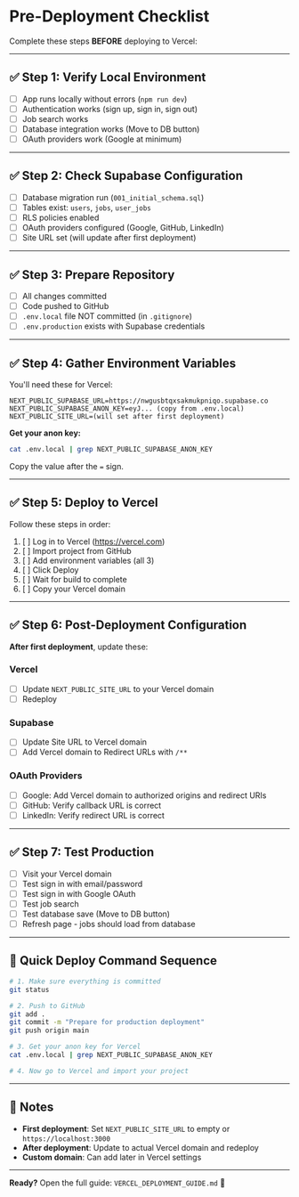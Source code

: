 # Pre-Deployment Checklist

Complete these steps **BEFORE** deploying to Vercel:

---

## ✅ Step 1: Verify Local Environment

- [ ] App runs locally without errors (`npm run dev`)
- [ ] Authentication works (sign up, sign in, sign out)
- [ ] Job search works
- [ ] Database integration works (Move to DB button)
- [ ] OAuth providers work (Google at minimum)

---

## ✅ Step 2: Check Supabase Configuration

- [ ] Database migration run (`001_initial_schema.sql`)
- [ ] Tables exist: `users`, `jobs`, `user_jobs`
- [ ] RLS policies enabled
- [ ] OAuth providers configured (Google, GitHub, LinkedIn)
- [ ] Site URL set (will update after first deployment)

---

## ✅ Step 3: Prepare Repository

- [ ] All changes committed
- [ ] Code pushed to GitHub
- [ ] `.env.local` file NOT committed (in `.gitignore`)
- [ ] `.env.production` exists with Supabase credentials

---

## ✅ Step 4: Gather Environment Variables

You'll need these for Vercel:

```
NEXT_PUBLIC_SUPABASE_URL=https://nwgusbtqxsakmukpniqo.supabase.co
NEXT_PUBLIC_SUPABASE_ANON_KEY=eyJ... (copy from .env.local)
NEXT_PUBLIC_SITE_URL=(will set after first deployment)
```

**Get your anon key:**
```bash
cat .env.local | grep NEXT_PUBLIC_SUPABASE_ANON_KEY
```

Copy the value after the `=` sign.

---

## ✅ Step 5: Deploy to Vercel

Follow these steps in order:

1. [ ] Log in to Vercel (https://vercel.com)
2. [ ] Import project from GitHub
3. [ ] Add environment variables (all 3)
4. [ ] Click Deploy
5. [ ] Wait for build to complete
6. [ ] Copy your Vercel domain

---

## ✅ Step 6: Post-Deployment Configuration

**After first deployment**, update these:

### Vercel
- [ ] Update `NEXT_PUBLIC_SITE_URL` to your Vercel domain
- [ ] Redeploy

### Supabase
- [ ] Update Site URL to Vercel domain
- [ ] Add Vercel domain to Redirect URLs with `/**`

### OAuth Providers
- [ ] Google: Add Vercel domain to authorized origins and redirect URIs
- [ ] GitHub: Verify callback URL is correct
- [ ] LinkedIn: Verify redirect URL is correct

---

## ✅ Step 7: Test Production

- [ ] Visit your Vercel domain
- [ ] Test sign in with email/password
- [ ] Test sign in with Google OAuth
- [ ] Test job search
- [ ] Test database save (Move to DB button)
- [ ] Refresh page - jobs should load from database

---

## 🚀 Quick Deploy Command Sequence

```bash
# 1. Make sure everything is committed
git status

# 2. Push to GitHub
git add .
git commit -m "Prepare for production deployment"
git push origin main

# 3. Get your anon key for Vercel
cat .env.local | grep NEXT_PUBLIC_SUPABASE_ANON_KEY

# 4. Now go to Vercel and import your project
```

---

## 📝 Notes

- **First deployment**: Set `NEXT_PUBLIC_SITE_URL` to empty or `https://localhost:3000`
- **After deployment**: Update to actual Vercel domain and redeploy
- **Custom domain**: Can add later in Vercel settings

---

**Ready?** Open the full guide: `VERCEL_DEPLOYMENT_GUIDE.md` 🚀
